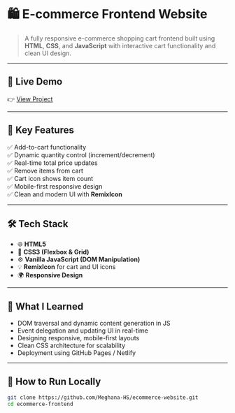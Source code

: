 # 🛍️ E-commerce Frontend Website

> A fully responsive e-commerce shopping cart frontend built using **HTML**, **CSS**, and **JavaScript** with interactive cart functionality and clean UI design.

---

## 🔗 Live Demo

👉 [View Project ](https://github.com/Meghana-HS/ecommerce-website/issues/url)  



---



## 📌 Key Features

✅ Add-to-cart functionality  
✅ Dynamic quantity control (increment/decrement)  
✅ Real-time total price updates  
✅ Remove items from cart  
✅ Cart icon shows item count  
✅ Mobile-first responsive design  
✅ Clean and modern UI with **RemixIcon**

---

## 🛠️ Tech Stack

- 🌐 **HTML5**
- 🎨 **CSS3 (Flexbox & Grid)**
- ⚙️ **Vanilla JavaScript (DOM Manipulation)**
- 💡 **RemixIcon** for cart and UI icons
- 🌍 **Responsive Design**

---

## 🧠 What I Learned

- DOM traversal and dynamic content generation in JS  
- Event delegation and updating UI in real-time  
- Designing responsive, mobile-first layouts  
- Clean CSS architecture for scalability  
- Deployment using GitHub Pages / Netlify

---

## 🚀 How to Run Locally

```bash
git clone https://github.com/Meghana-HS/ecommerce-website.git
cd ecommerce-frontend


